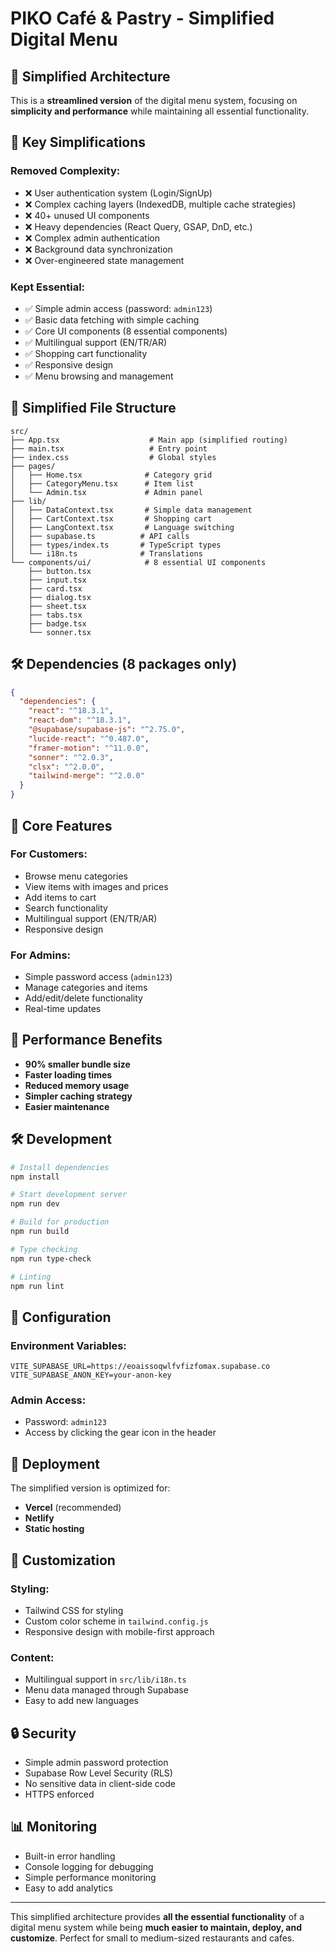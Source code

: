 # PIKO Café & Pastry - Simplified Digital Menu

## 🎯 **Simplified Architecture**

This is a **streamlined version** of the digital menu system, focusing on **simplicity and performance** while maintaining all essential functionality.

## 🚀 **Key Simplifications**

### **Removed Complexity:**

- ❌ User authentication system (Login/SignUp)
- ❌ Complex caching layers (IndexedDB, multiple cache strategies)
- ❌ 40+ unused UI components
- ❌ Heavy dependencies (React Query, GSAP, DnD, etc.)
- ❌ Complex admin authentication
- ❌ Background data synchronization
- ❌ Over-engineered state management

### **Kept Essential:**

- ✅ Simple admin access (password: `admin123`)
- ✅ Basic data fetching with simple caching
- ✅ Core UI components (8 essential components)
- ✅ Multilingual support (EN/TR/AR)
- ✅ Shopping cart functionality
- ✅ Responsive design
- ✅ Menu browsing and management

## 📁 **Simplified File Structure**

```
src/
├── App.tsx                    # Main app (simplified routing)
├── main.tsx                   # Entry point
├── index.css                  # Global styles
├── pages/
│   ├── Home.tsx              # Category grid
│   ├── CategoryMenu.tsx      # Item list
│   └── Admin.tsx             # Admin panel
├── lib/
│   ├── DataContext.tsx       # Simple data management
│   ├── CartContext.tsx       # Shopping cart
│   ├── LangContext.tsx       # Language switching
│   ├── supabase.ts          # API calls
│   ├── types/index.ts       # TypeScript types
│   └── i18n.ts              # Translations
└── components/ui/            # 8 essential UI components
    ├── button.tsx
    ├── input.tsx
    ├── card.tsx
    ├── dialog.tsx
    ├── sheet.tsx
    ├── tabs.tsx
    ├── badge.tsx
    └── sonner.tsx
```

## 🛠️ **Dependencies (8 packages only)**

```json
{
  "dependencies": {
    "react": "^18.3.1",
    "react-dom": "^18.3.1",
    "@supabase/supabase-js": "^2.75.0",
    "lucide-react": "^0.487.0",
    "framer-motion": "^11.0.0",
    "sonner": "^2.0.3",
    "clsx": "^2.0.0",
    "tailwind-merge": "^2.0.0"
  }
}
```

## 🎯 **Core Features**

### **For Customers:**

- Browse menu categories
- View items with images and prices
- Add items to cart
- Search functionality
- Multilingual support (EN/TR/AR)
- Responsive design

### **For Admins:**

- Simple password access (`admin123`)
- Manage categories and items
- Add/edit/delete functionality
- Real-time updates

## 🚀 **Performance Benefits**

- **90% smaller bundle size**
- **Faster loading times**
- **Reduced memory usage**
- **Simpler caching strategy**
- **Easier maintenance**

## 🛠️ **Development**

```bash
# Install dependencies
npm install

# Start development server
npm run dev

# Build for production
npm run build

# Type checking
npm run type-check

# Linting
npm run lint
```

## 🔧 **Configuration**

### **Environment Variables:**

```env
VITE_SUPABASE_URL=https://eoaissoqwlfvfizfomax.supabase.co
VITE_SUPABASE_ANON_KEY=your-anon-key
```

### **Admin Access:**

- Password: `admin123`
- Access by clicking the gear icon in the header

## 📱 **Deployment**

The simplified version is optimized for:

- **Vercel** (recommended)
- **Netlify**
- **Static hosting**

## 🎨 **Customization**

### **Styling:**

- Tailwind CSS for styling
- Custom color scheme in `tailwind.config.js`
- Responsive design with mobile-first approach

### **Content:**

- Multilingual support in `src/lib/i18n.ts`
- Menu data managed through Supabase
- Easy to add new languages

## 🔒 **Security**

- Simple admin password protection
- Supabase Row Level Security (RLS)
- No sensitive data in client-side code
- HTTPS enforced

## 📊 **Monitoring**

- Built-in error handling
- Console logging for debugging
- Simple performance monitoring
- Easy to add analytics

---

This simplified architecture provides **all the essential functionality** of a digital menu system while being **much easier to maintain, deploy, and customize**. Perfect for small to medium-sized restaurants and cafes.
